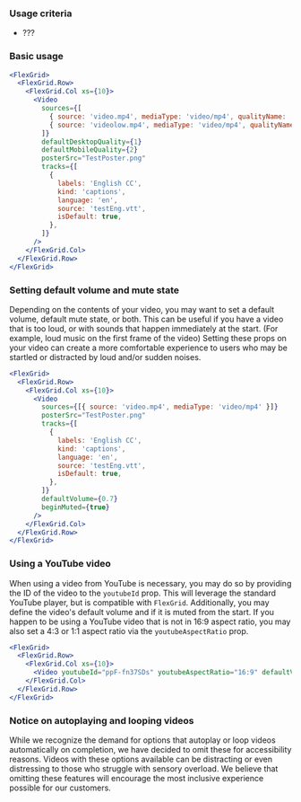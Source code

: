 ### Usage criteria

- ???

### Basic usage

```jsx
<FlexGrid>
  <FlexGrid.Row>
    <FlexGrid.Col xs={10}>
      <Video
        sources={[
          { source: 'video.mp4', mediaType: 'video/mp4', qualityName: '1080p', qualityRank: 1 },
          { source: 'videolow.mp4', mediaType: 'video/mp4', qualityName: '480p', qualityRank: 2 },
        ]}
        defaultDesktopQuality={1}
        defaultMobileQuality={2}
        posterSrc="TestPoster.png"
        tracks={[
          {
            labels: 'English CC',
            kind: 'captions',
            language: 'en',
            source: 'testEng.vtt',
            isDefault: true,
          },
        ]}
      />
    </FlexGrid.Col>
  </FlexGrid.Row>
</FlexGrid>
```

### Setting default volume and mute state

Depending on the contents of your video, you may want to set a default volume, default mute state, or both. This can be useful if you have a video that is too loud, or with sounds that happen immediately at the start. (For example, loud music on the first frame of the video) Setting these props on your video can create a more comfortable experience to users who may be startled or distracted by loud and/or sudden noises.

```jsx
<FlexGrid>
  <FlexGrid.Row>
    <FlexGrid.Col xs={10}>
      <Video
        sources={[{ source: 'video.mp4', mediaType: 'video/mp4' }]}
        posterSrc="TestPoster.png"
        tracks={[
          {
            labels: 'English CC',
            kind: 'captions',
            language: 'en',
            source: 'testEng.vtt',
            isDefault: true,
          },
        ]}
        defaultVolume={0.7}
        beginMuted={true}
      />
    </FlexGrid.Col>
  </FlexGrid.Row>
</FlexGrid>
```

### Using a YouTube video

When using a video from YouTube is necessary, you may do so by providing the ID of the video to the `youtubeId` prop. This will leverage the standard YouTube player, but is compatible with `FlexGrid`. Additionally, you may define the video's default volume and if it is muted from the start. If you happen to be using a YouTube video that is not in 16:9 aspect ratio, you may also set a 4:3 or 1:1 aspect ratio via the `youtubeAspectRatio` prop.

```jsx
<FlexGrid>
  <FlexGrid.Row>
    <FlexGrid.Col xs={10}>
      <Video youtubeId="ppF-fn37SDs" youtubeAspectRatio="16:9" defaultVolume={0.2} />
    </FlexGrid.Col>
  </FlexGrid.Row>
</FlexGrid>
```

### Notice on autoplaying and looping videos

While we recognize the demand for options that autoplay or loop videos automatically on completion, we have decided to omit these for accessibility reasons. Videos with these options available can be distracting or even distressing to those who struggle with sensory overload. We believe that omitting these features will encourage the most inclusive experience possible for our customers.
